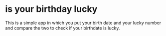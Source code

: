 # is your birthday lucky
This is a simple app in which you put your birth date and your lucky number and compare the two to check if your birthdate is lucky.